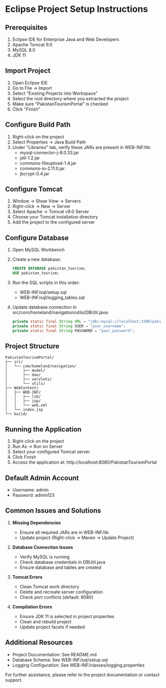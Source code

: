# Eclipse Project Setup Instructions

## Prerequisites
1. Eclipse IDE for Enterprise Java and Web Developers
2. Apache Tomcat 9.0
3. MySQL 8.0
4. JDK 11

## Import Project

1. Open Eclipse IDE
2. Go to File -> Import
3. Select "Existing Projects into Workspace"
4. Select the root directory where you extracted the project
5. Make sure "PakistanTourismPortal" is checked
6. Click "Finish"

## Configure Build Path

1. Right-click on the project
2. Select Properties -> Java Build Path
3. Under "Libraries" tab, verify these JARs are present in WEB-INF/lib:
   - mysql-connector-j-8.0.33.jar
   - jstl-1.2.jar
   - commons-fileupload-1.4.jar
   - commons-io-2.11.0.jar
   - jbcrypt-0.4.jar

## Configure Tomcat

1. Window -> Show View -> Servers
2. Right-click -> New -> Server
3. Select Apache -> Tomcat v9.0 Server
4. Choose your Tomcat installation directory
5. Add the project to the configured server

## Configure Database

1. Open MySQL Workbench
2. Create a new database:
   ```sql
   CREATE DATABASE pakistan_tourism;
   USE pakistan_tourism;
   ```
3. Run the SQL scripts in this order:
   - WEB-INF/sql/setup.sql
   - WEB-INF/sql/logging_tables.sql

4. Update database connection in src/com/homeland/navigation/utils/DBUtil.java:
   ```java
   private static final String URL = "jdbc:mysql://localhost:3306/pakistan_tourism";
   private static final String USER = "your_username";
   private static final String PASSWORD = "your_password";
   ```

## Project Structure
```
PakistanTourismPortal/
├── src/
│   └── com/homeland/navigation/
│       ├── model/
│       ├── dao/
│       ├── servlets/
│       └── utils/
├── WebContent/
│   ├── WEB-INF/
│   │   ├── lib/
│   │   ├── jsp/
│   │   └── web.xml
│   └── index.jsp
└── build/
```

## Running the Application

1. Right-click on the project
2. Run As -> Run on Server
3. Select your configured Tomcat server
4. Click Finish
5. Access the application at: http://localhost:8080/PakistanTourismPortal

## Default Admin Account
- Username: admin
- Password: admin123

## Common Issues and Solutions

1. **Missing Dependencies**
   - Ensure all required JARs are in WEB-INF/lib
   - Update project (Right-click -> Maven -> Update Project)

2. **Database Connection Issues**
   - Verify MySQL is running
   - Check database credentials in DBUtil.java
   - Ensure database and tables are created

3. **Tomcat Errors**
   - Clean Tomcat work directory
   - Delete and recreate server configuration
   - Check port conflicts (default: 8080)

4. **Compilation Errors**
   - Ensure JDK 11 is selected in project properties
   - Clean and rebuild project
   - Update project facets if needed

## Additional Resources

- Project Documentation: See README.md
- Database Schema: See WEB-INF/sql/setup.sql
- Logging Configuration: See WEB-INF/classes/logging.properties

For further assistance, please refer to the project documentation or contact support.
